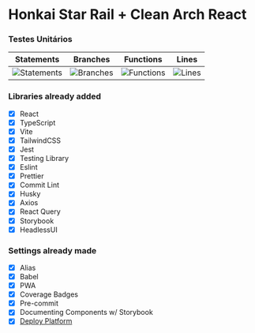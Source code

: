 # Honkai Star Rail + Clean Arch React

### Testes Unitários

|                                       Statements                                        |                                       Branches                                       |                                        Functions                                         |                                      Lines                                       |
| :-------------------------------------------------------------------------------------: | :----------------------------------------------------------------------------------: | :--------------------------------------------------------------------------------------: | :------------------------------------------------------------------------------: |
| ![Statements](https://img.shields.io/badge/statements-99%25-brightgreen.svg?style=flat) | ![Branches](https://img.shields.io/badge/branches-100%25-brightgreen.svg?style=flat) | ![Functions](https://img.shields.io/badge/functions-95.12%25-brightgreen.svg?style=flat) | ![Lines](https://img.shields.io/badge/lines-98.82%25-brightgreen.svg?style=flat) |

### Libraries already added

- [x] React
- [x] TypeScript
- [x] Vite
- [x] TailwindCSS
- [x] Jest
- [x] Testing Library
- [x] Eslint
- [x] Prettier
- [x] Commit Lint
- [x] Husky
- [x] Axios
- [x] React Query
- [x] Storybook
- [x] HeadlessUI

### Settings already made

- [x] Alias
- [x] Babel
- [x] PWA
- [x] Coverage Badges
- [x] Pre-commit
- [x] Documenting Components w/ Storybook
- [x] [Deploy Platform](https://honkai-star-rail-clean-react.vercel.app/)

